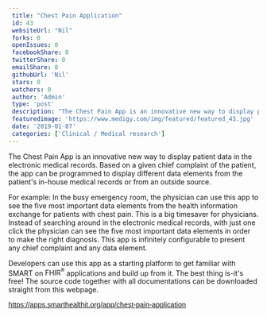 ```yaml
--- 
 title: "Chest Pain Application" 
 id: 43  
 websiteUrl: "Nil" 
 forks: 0 
 openIssues: 0  
 facebookShare: 0  
 twitterShare: 0  
 emailShare: 0  
 githubUrl: 'Nil'
 stars: 0 
 watchers: 0 
 author: 'Admin' 
 type: 'post' 
 description: "The Chest Pain App is an innovative new way to display patient data in the electronic medical records Based on a given chief complaint of the patient "
 featuredimage: 'https://www.medigy.com/img/featured/featured_43.jpg' 
 date: '2019-01-07'
 categories: ['Clinical / Medical research']
---
```

The Chest Pain App is an innovative new way to display patient data in the electronic medical records. Based on a given chief complaint of the patient, the app can be programmed to display different data elements from the patient's in-house medical records or from an outside source.

For example: In the busy emergency room, the physician can use this app to see the five most important data elements from the health information exchange for patients with chest pain. This is a big timesaver for physicians. Instead of searching around in the electronic medical records, with just one click the physician can see the five most important data elements in order to make the right diagnosis. This app is infinitely configurable to present any chief complaint and any data element.

Developers can use this app as a starting platform to get familiar with SMART on <span title="FHIR® is the registered trademark of HL7 and is used with the permission of HL7">FHIR<sup>®</sup></span> applications and build up from it. The best thing is-it's free! The source code together with all documentations can be downloaded straight from this webpage.

<font color="#000000" face="sans-serif, helvetica"><span style="font-size: 14.4px;">https://apps.smarthealthit.org/app/chest-pain-application</span></font>

<div>  
</div>